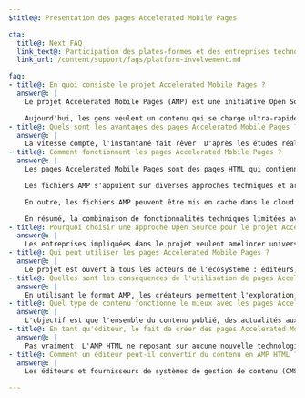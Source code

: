 ```yaml
---
$title@: Présentation des pages Accelerated Mobile Pages

cta:
  title@: Next FAQ
  link_text@: Participation des plates-formes et des entreprises technologiques
  link_url: /content/support/faqs/platform-involvement.md

faq:
- title@: En quoi consiste le projet Accelerated Mobile Pages ?
  answer@: |
    Le projet Accelerated Mobile Pages (AMP) est une initiative Open Source née de discussions entre des éditeurs et des entreprises technologiques évoquant la nécessité d'améliorer l'ensemble de l'écosystème du contenu mobile pour tous : éditeurs, plates-formes pour les consommateurs, créateurs et mobinautes.

    Aujourd'hui, les gens veulent un contenu qui se charge ultra-rapidement et soit facile à explorer. Dans les faits, plusieurs secondes sont souvent nécessaires au chargement d'un contenu, si tant est que le mobinaute accepte de rester sur une page lente. Les pages Accelerated Mobile Pages sont des pages Web conçues pour un chargement presque instantané. Elles ont pour objectif d'améliorer l'Internet mobile pour tous.
- title@: Quels sont les avantages des pages Accelerated Mobile Pages ?
  answer@: |
    La vitesse compte, l'instantané fait rêver. D'après les études réalisées à ce sujet, les taux de rebond sont plus élevés pour les pages Web au chargement plus lent. Grâce au format AMP, les mobinautes seront plus enclins à consommer et auront envie de consulter davantage de contenu. Mais la vitesse et les performances ne sont pas les seuls critères. Nous souhaitons également améliorer la diffusion, afin que les éditeurs puissent tirer parti du potentiel du Web ouvert avec un contenu qui s'affiche partout rapidement, sur les plates-formes et les applications. À la clé ? Plus de revenus grâce aux annonces et aux abonnements.
- title@: Comment fonctionnent les pages Accelerated Mobile Pages ?
  answer@: |
    Les pages Accelerated Mobile Pages sont des pages HTML qui contiennent un ensemble limité de fonctionnalités techniques autorisées, définies et régies par la spécification AMP Open Source. À l'instar de toutes les pages Web, les pages Accelerated Mobile Pages se chargent dans tout navigateur récent et dans tout affichage Web d'application.

    Les fichiers AMP s'appuient sur diverses approches techniques et architecturales qui privilégient la vitesse pour offrir une expérience plus rapide aux mobinautes. Les développeurs AMP peuvent utiliser une bibliothèque de plus en plus fournie de composants Web qui offrent la possibilité d'intégrer des objets rich media, tels que des vidéos et des posts sur les réseaux sociaux, d'afficher des annonces ou de recueillir des statistiques. Le but n'est pas d'homogénéiser l'aspect du contenu, mais plutôt de construire un noyau technique plus commun entre les pages pour accélérer les temps de chargement.

    En outre, les fichiers AMP peuvent être mis en cache dans le cloud afin que le contenu soit plus rapidement disponible sur les appareils mobiles. En utilisant le format AMP, les créateurs permettent aussi à des tiers de mettre en cache le contenu des fichiers AMP. Dans ce type d'infrastructure, les éditeurs continuent de contrôler leur contenu, mais les plates-formes peuvent facilement mettre en cache le contenu ou créer un contenu miroir pour le proposer aux mobinautes en un temps record. Le [cache AMP Google](https://developers.google.com/amp/cache/) peut être utilisé pour toutes les pages AMP, par n'importe qui et gratuitement. Les entreprises peuvent aussi développer leur propre cache AMP.

    En résumé, la combinaison de fonctionnalités techniques limitées avec un système de diffusion basé sur la mise en cache doit permettre de créer des pages plus performantes et d'offrir un public plus large aux éditeurs.
- title@: Pourquoi choisir une approche Open Source pour le projet Accelerated Mobile Pages ?
  answer@: |
    Les entreprises impliquées dans le projet veulent améliorer universellement le fonctionnement du Web pour mobile, et pas uniquement pour une plate-forme, un ensemble de technologies ou un groupe d'éditeurs spécifiques. En choisissant une approche Open Source, les gens peuvent partager leurs idées et leur code afin de rendre le Web pour mobile plus rapide. Nous ne sommes qu'au début de cette aventure, et nous nous réjouissons de la contribution future d'autres éditeurs et entreprises technologiques.
- title@: Qui peut utiliser les pages Accelerated Mobile Pages ?
  answer@: |
    Le projet est ouvert à tous les acteurs de l'écosystème : éditeurs, plates-formes pour les consommateurs et créateurs. Pour connaître certains des sites et des entreprises qui utilisent les pages AMP, consultez la page [Qui](/who).
- title@: Quelles sont les conséquences de l'utilisation de pages Accelerated Mobile Pages ?
  answer@: |
    En utilisant le format AMP, les créateurs permettent l'exploration, l'indexation et l'affichage (soumis au protocole d'exclusion des robots) du contenu des fichiers AMP, ainsi que sa mise en cache par des tiers.
- title@: Quel type de contenu fonctionne le mieux avec les pages Accelerated Mobile Pages ?
  answer@: |
    L'objectif est que l'ensemble du contenu publié, des actualités aux vidéos, en passant par les blogs, les photos et les GIF, fonctionne à l'aide de pages Accelerated Mobile Pages.
- title@: En tant qu'éditeur, le fait de créer des pages Accelerated Mobile Pages implique-t-il plus de travail ?
  answer@: |
    Pas vraiment. L'AMP HTML ne reposant sur aucune nouvelle technologie Web, le processus de développement reflète ce que les éditeurs utilisent déjà aujourd'hui. Les éditeurs peuvent se familiariser avec les spécifications AMP HTML sur GitHub. Les personnes maîtrisant déjà le processus actuel ne découvriront pas grand-chose de plus.
- title@: Comment un éditeur peut-il convertir du contenu en AMP HTML ?
  answer@: |
    Les éditeurs et fournisseurs de systèmes de gestion de contenu (CMS) peuvent développer une intégration avec leur CMS pour générer du contenu AMP. Automattic a déjà publié un [plug-in AMP pour WordPress](https://wordpress.org/plugins/amp/) et nous espérons que tous les systèmes de gestion de contenu finiront par accepter les pages AMP HTML.

---
```

